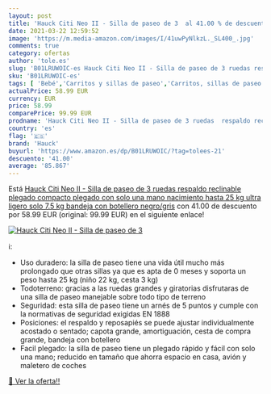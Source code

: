 ```yaml
---
layout: post
title: 'Hauck Citi Neo II - Silla de paseo de 3  al 41.00 % de descuento'
date: 2021-03-22 12:59:52
image: 'https://m.media-amazon.com/images/I/41uwPyNlkzL._SL400_.jpg'
comments: true
category: ofertas
author: 'tole.es'
slug: 'B01LRUWOIC-es Hauck Citi Neo II - Silla de paseo de 3 ruedas respaldo...'
sku: 'B01LRUWOIC-es'
tags: [ 'Bebé','Carritos y sillas de paseo','Carritos, sillas de paseo y accesorios','Sillas de paseo','hauck', ]
actualPrice: 58.99 EUR
currency: EUR
price: 58.99
comparePrice: 99.99 EUR
prodname: 'Hauck Citi Neo II - Silla de paseo de 3 ruedas  respaldo reclinable  plegado compacto  plegado con solo una mano  nacimiento hasta 25 kg  ultra ligero  solo 7.5 kg  bandeja con botellero  negro/gris'
country: 'es'
flag: '🇪🇸'
brand: 'Hauck'
buyurl: 'https://www.amazon.es/dp/B01LRUWOIC/?tag=tolees-21'
descuento: '41.00'
average: '85.867'
---
```


Está [Hauck Citi Neo II - Silla de paseo de 3 ruedas  respaldo reclinable  plegado compacto  plegado con solo una mano  nacimiento hasta 25 kg  ultra ligero  solo 7.5 kg  bandeja con botellero  negro/gris](https://www.amazon.es/dp/B01LRUWOIC/?tag=tolees-21) con 41.00 de descuento por 58.99 EUR (original: 99.99 EUR) en el siguiente enlace!

[![Hauck Citi Neo II - Silla de paseo de 3 ](https://m.media-amazon.com/images/I/41uwPyNlkzL._SL400_.jpg)](https://www.amazon.es/dp/B01LRUWOIC/?tag=tolees-21)

ℹ️:

- Uso duradero: la silla de paseo tiene una vida útil mucho más prolongado que otras sillas ya que es apta de 0 meses y soporta un peso hasta 25 kg (niño 22 kg, cesta 3 kg)
- Todoterreno: gracias a las ruedas grandes y giratorias disfrutaras de una silla de paseo manejable sobre todo tipo de terreno
- Seguridad: esta silla de paseo tiene un arnés de 5 puntos y cumple con la normativas de seguridad exigidas EN 1888
- Posiciones: el respaldo y reposapiés se puede ajustar individualmente acostado o sentado; capota grande, amortiguación, cesta de compra grande, bandeja con botellero
- Facil plegado: la silla de paseo tiene un plegado rápido y fácil con solo una mano; reducido en tamaño que ahorra espacio en casa, avión y maletero de coches

[🛒 Ver la oferta!!](https://www.amazon.es/dp/B01LRUWOIC/?tag=tolees-21)
